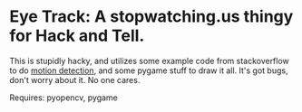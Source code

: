 # Eye Track: A stopwatching.us thingy for Hack and Tell.

This is stupidly hacky, and utilizes some example code from
stackoverflow to do [motion detection](http://stackoverflow.com/questions/3374828/how-do-i-track-motion-using-opencv-in-python),
and some pygame stuff to draw it all. It's got bugs, don't worry about
it. No one cares.

Requires: pyopencv, pygame
